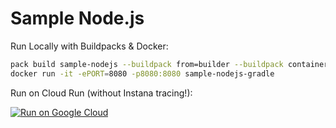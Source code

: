 # Sample Node.js

Run Locally with Buildpacks & Docker:

```sh
pack build sample-nodejs --buildpack from=builder --buildpack containers.instana.io/instana/release/google/buildpack --builder gcr.io/buildpacks/builder --descriptor project.toml
docker run -it -ePORT=8080 -p8080:8080 sample-nodejs-gradle
```

Run on Cloud Run (without Instana tracing!):

[![Run on Google Cloud](https://deploy.cloud.run/button.svg)](https://deploy.cloud.run)
